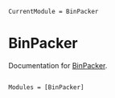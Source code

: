 ```@meta
CurrentModule = BinPacker
```

# BinPacker

Documentation for [BinPacker](https://github.com/mfiano/BinPacker.jl).

```@index
```

```@autodocs
Modules = [BinPacker]
```
